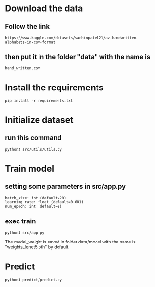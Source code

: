 # Download the data
## Follow the link
```
https://www.kaggle.com/datasets/sachinpatel21/az-handwritten-alphabets-in-csv-format
```
## then put it in the folder "data" with the name is 
```
hand_written.csv
```
# Install the requirements
```
pip install -r requirements.txt
```
# Initialize dataset
## run this command
``` 
python3 src/utils/utils.py 
```
# Train model
## setting some parameters in src/app.py
```
batch_size: int (default=20)
learning_rate: float (default=0.001)
num_epoch: int (default=2)
```
## exec train
```
python3 src/app.py 
```
The model_weight is saved in folder data/model with the name is "weights_lenet5.pth" by default.
# Predict
```
python3 predict/predict.py 
```